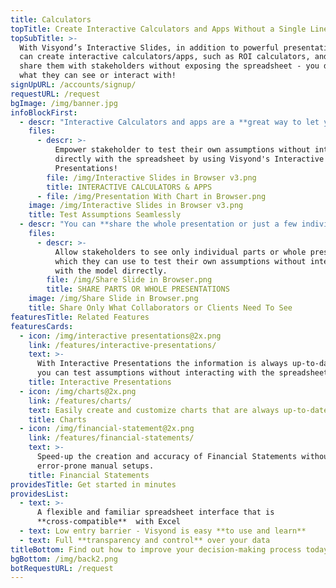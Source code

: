 ```yaml
---
title: Calculators
topTitle: Create Interactive Calculators and Apps Without a Single Line of Code
topSubTitle: >-
  With Visyond’s Interactive Slides, in addition to powerful presentations, you
  can create interactive calculators/apps, such as ROI calculators, and securely
  share them with stakeholders without exposing the spreadsheet - you decide
  what they can see or interact with!
signUpURL: /accounts/signup/
requestURL: /request
bgImage: /img/banner.jpg
infoBlockFirst:
  - descr: "Interactive Calculators and apps are a **great way to let your stakeholders test their assumptions**, answer ‘what-if’ questions and play with the numbers without ever touching or modifying the carefully crafted spreadsheet. \r\n\r\nSelect input and output cells from the spreadsheet, place them on the slide, throw in some charts - and it is done!"
    files:
      - descr: >-
          Empower stakeholder to test their own assumptions without interacting
          directly with the spreadsheet by using Visyond's Interactive
          Presentations!
        file: /img/Interactive Slides in Browser v3.png
        title: INTERACTIVE CALCULATORS & APPS
      - file: /img/Presentation With Chart in Browser.png
    image: /img/Interactive Slides in Browser v3.png
    title: Test Assumptions Seamlessly
  - descr: "You can **share the whole presentation or just a few individual slides** with selected stakeholders using Visyond’s unique [Selective Sharing](https://visyond.com/features/selective-sharing/) feature without exposing the spreadsheet and any sensitive or unnecessary information. Stakeholders can then safely test their own assumptions without breaking or ever seeing the model and calculations.\r\n\r\nAnd, of course, you can always export the presentation to Powerpoint."
    files:
      - descr: >-
          Allow stakeholders to see only individual parts or whole presentations
          which they can use to test their own assumptions without interacting
          with the model dirrectly.
        file: /img/Share Slide in Browser.png
        title: SHARE PARTS OR WHOLE PRESENTATIONS
    image: /img/Share Slide in Browser.png
    title: Share Only What Collaborators or Clients Need To See
featuresTitle: Related Features
featuresCards:
  - icon: /img/interactive presentations@2x.png
    link: /features/interactive-presentations/
    text: >-
      With Interactive Presentations the information is always up-to-date, and
      you can test assumptions without interacting with the spreadsheet.
    title: Interactive Presentations
  - icon: /img/charts@2x.png
    link: /features/charts/
    text: Easily create and customize charts that are always up-to-date.
    title: Charts
  - icon: /img/financial-statement@2x.png
    link: /features/financial-statements/
    text: >-
      Speed-up the creation and accuracy of Financial Statements without long
      error-prone manual setups.
    title: Financial Statements
providesTitle: Get started in minutes
providesList:
  - text: >-
      A flexible and familiar spreadsheet interface that is
      **cross-compatible**  with Excel
  - text: Low entry barrier - Visyond is easy **to use and learn**
  - text: Full **transparency and control** over your data
titleBottom: Find out how to improve your decision-making process today
bgBottom: /img/back2.png
botRequestURL: /request
---
```


